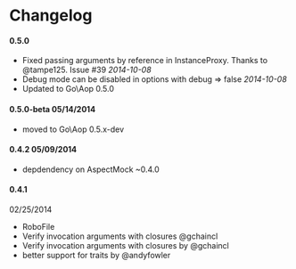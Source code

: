 # Changelog

#### 0.5.0

* Fixed passing arguments by reference in InstanceProxy. Thanks to @tampe125. Issue #39 *2014-10-08*
* Debug mode can be disabled in options with debug => false *2014-10-08*
* Updated to Go\Aop 0.5.0

#### 0.5.0-beta 05/14/2014

* moved to Go\Aop 0.5.x-dev


#### 0.4.2 05/09/2014

* depdendency on AspectMock ~0.4.0



#### 0.4.1
 02/25/2014

* RoboFile
* Verify invocation arguments with closures @gchaincl
* Verify invocation arguments with closures by @gchaincl
* better support for traits by @andyfowler
